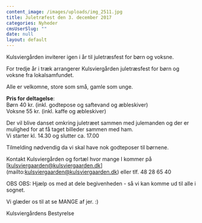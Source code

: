 ```yaml
---
content_image: /images/uploads/img_2511.jpg
title: Juletræfest den 3. december 2017
categories: Nyheder
cmsUserSlug: ""
date: null
layout: default
---
```


Kulsviergården inviterer igen i år til juletræsfest for børn og voksne.   
  
For tredje år i træk arrangerer Kulsviergården juletræsfest for børn og voksne fra lokalsamfundet.   

Alle er velkomne, store som små, gamle som unge.  
  
**Pris for deltagelse**:  
Børn 40 kr. (inkl. godtepose og saftevand og æbleskiver)  
Voksne 55 kr. (inkl. kaffe og æbleskiver)  
  
Der vil blive danset omkring juletræet sammen med julemanden og der er mulighed for at få taget billeder sammen med ham.  
Vi starter kl. 14.30 og slutter ca. 17.00  
  
Tilmelding nødvendig da vi skal have nok godteposer til børnene.  
  
Kontakt Kulsviergården og fortæl hvor mange I kommer på [kulsviergaarden@kulsviergaarden.dk] (mailto:kulsviergaarden@kulsviergaarden.dk) eller tlf. 48 28 65 40  
  
OBS OBS: Hjælp os med at dele begivenheden - så vi kan komme ud til alle i sognet.   
  
Vi glæder os til at se MANGE af jer. :)  
  
Kulsviergårdens Bestyrelse  